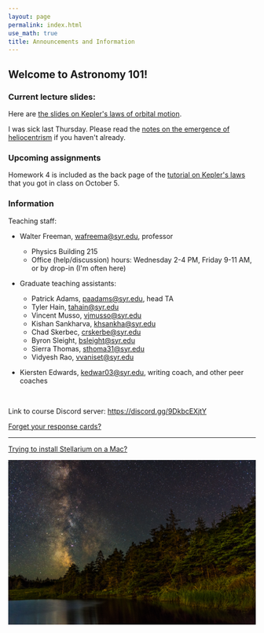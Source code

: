 ```yaml
---
layout: page 
permalink: index.html
use_math: true 
title: Announcements and Information
---
```


## Welcome to Astronomy 101!

### Current lecture slides:

Here are <a href="slides/lecture11/lecture11.pdf">the slides on Kepler's laws of orbital motion</a>. 

I was sick last Thursday. Please read the <a href="heliocentrism.html">notes on the emergence of heliocentrism</a> if you haven't already.


### Upcoming assignments

Homework 4 is included as the back page of the <a href="tutorials/keplers-laws/keplers-laws.pdf">tutorial on Kepler's laws</a> that you got in class on October 5. 



### Information

Teaching staff:

* Walter Freeman, <wafreema@syr.edu>, professor
  * Physics Building 215
  * Office (help/discussion) hours: Wednesday 2-4 PM, Friday 9-11 AM, or by drop-in (I'm often here)

* Graduate teaching assistants:
    * Patrick Adams, <paadams@syr.edu>, head TA
    * Tyler Hain, <tahain@syr.edu>
    * Vincent Musso, <vjmusso@syr.edu>
    * Kishan Sankharva, <khsankha@syr.edu>
    * Chad Skerbec, <crskerbe@syr.edu>
    * Byron Sleight, <bsleight@syr.edu>
    * Sierra Thomas, <sthoma31@syr.edu>
    * Vidyesh Rao, <vvaniset@syr.edu>
    
* Kiersten Edwards, <kedwar03@syr.edu>, writing coach, and other peer coaches 

<br>

Link to course Discord server: <https://discord.gg/9DkbcEXjtY>


<a href="cards.html">Forget your response cards?</a>

---

<a href="stellarium-mac.html">Trying to install Stellarium on a Mac?</a>

<center> <img src="darkened-milky-way.jpg">
<br>
